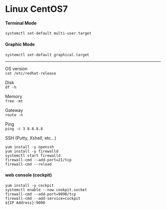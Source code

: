 # Linux CentOS7

#### Terminal Mode
``` systemctl set-default multi-user.target ``` 

#### Graphic Mode
``` systemctl set-default graphical.target ```

---

OS version  
``` cat /etc/redhat-release ```  
  
Disk  
``` df -h ```  

Memory  
``` free -mt ```

Gateway  
```route -n```

Ping  
```ping -c 3 8.8.8.8 ```

SSH (Putty, Xshell, etc...)   
```
yum install -y openssh
yum install -y firewalld
systemctl start firewalld
firewall-cmd --add-port=21/tcp
firewall-cmd --reload
```



#### web console (cockpit)  
```
yum install -y cockpit
systemctl enable --now cookpit.socket
firewall-cmd --add-port=9090/tcp
firewall-cmd --add-service=cockpit
${IP Address}:9090
```
